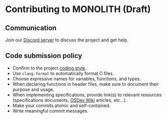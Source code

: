 # Contributing to MONOLITH (Draft)

## Communication

Join our [Discord server](https://discord.gg/ZsgBGMEaz5) to discuss the project and get help.

## Code submission policy

- Confirm to the project [coding style](coding-style.md).
- Use `clang-format` to automatically format C files.
- Choose expressive names for variables, functions, and types.
- When declaring functions in header files, make sure to document their purpose and usage.
- When implementing specifications, provide link(s) to relevant resources (specifications documents, [OSDev Wiki](https://wiki.osdev.org/) articles, etc...).
- Make your commits atomic and self-contained.
- Write meaningful commit messages.
